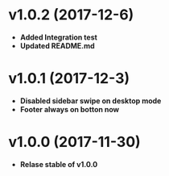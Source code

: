# v1.0.2 (2017-12-6)
* **Added Integration test**
* **Updated README.md**

# v1.0.1 (2017-12-3)

* **Disabled sidebar swipe on desktop mode**
* **Footer always on botton now**

# v1.0.0 (2017-11-30)

* **Relase stable of v1.0.0**